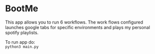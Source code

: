 # BootMe
This app allows you to run 6 workflows. The work flows configured launches google tabs for specific environments and plays my personal spotify playlists. 

To run app do: <br>
```python3 main.py```